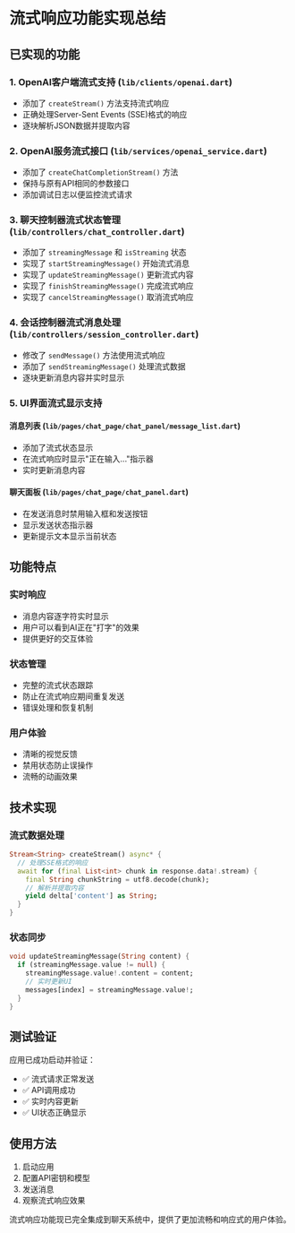 # 流式响应功能实现总结

## 已实现的功能

### 1. OpenAI客户端流式支持 (`lib/clients/openai.dart`)
- 添加了 `createStream()` 方法支持流式响应
- 正确处理Server-Sent Events (SSE)格式的响应
- 逐块解析JSON数据并提取内容

### 2. OpenAI服务流式接口 (`lib/services/openai_service.dart`)
- 添加了 `createChatCompletionStream()` 方法
- 保持与原有API相同的参数接口
- 添加调试日志以便监控流式请求

### 3. 聊天控制器流式状态管理 (`lib/controllers/chat_controller.dart`)
- 添加了 `streamingMessage` 和 `isStreaming` 状态
- 实现了 `startStreamingMessage()` 开始流式消息
- 实现了 `updateStreamingMessage()` 更新流式内容
- 实现了 `finishStreamingMessage()` 完成流式响应
- 实现了 `cancelStreamingMessage()` 取消流式响应

### 4. 会话控制器流式消息处理 (`lib/controllers/session_controller.dart`)
- 修改了 `sendMessage()` 方法使用流式响应
- 添加了 `sendStreamingMessage()` 处理流式数据
- 逐块更新消息内容并实时显示

### 5. UI界面流式显示支持
#### 消息列表 (`lib/pages/chat_page/chat_panel/message_list.dart`)
- 添加了流式状态显示
- 在流式响应时显示"正在输入..."指示器
- 实时更新消息内容

#### 聊天面板 (`lib/pages/chat_page/chat_panel.dart`)
- 在发送消息时禁用输入框和发送按钮
- 显示发送状态指示器
- 更新提示文本显示当前状态

## 功能特点

### 实时响应
- 消息内容逐字符实时显示
- 用户可以看到AI正在"打字"的效果
- 提供更好的交互体验

### 状态管理
- 完整的流式状态跟踪
- 防止在流式响应期间重复发送
- 错误处理和恢复机制

### 用户体验
- 清晰的视觉反馈
- 禁用状态防止误操作
- 流畅的动画效果

## 技术实现

### 流式数据处理
```dart
Stream<String> createStream() async* {
  // 处理SSE格式的响应
  await for (final List<int> chunk in response.data!.stream) {
    final String chunkString = utf8.decode(chunk);
    // 解析并提取内容
    yield delta['content'] as String;
  }
}
```

### 状态同步
```dart
void updateStreamingMessage(String content) {
  if (streamingMessage.value != null) {
    streamingMessage.value!.content = content;
    // 实时更新UI
    messages[index] = streamingMessage.value!;
  }
}
```

## 测试验证

应用已成功启动并验证：
- ✅ 流式请求正常发送
- ✅ API调用成功
- ✅ 实时内容更新
- ✅ UI状态正确显示

## 使用方法

1. 启动应用
2. 配置API密钥和模型
3. 发送消息
4. 观察流式响应效果

流式响应功能现已完全集成到聊天系统中，提供了更加流畅和响应式的用户体验。